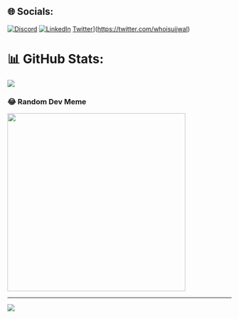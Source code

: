 
## 🌐 Socials:
[![Discord](https://img.shields.io/badge/Discord-%237289DA.svg?logo=discord&logoColor=white)](https://discord.gg/whoisujjwal) [![LinkedIn](https://img.shields.io/badge/LinkedIn-%230077B5.svg?logo=linkedin&logoColor=white)](https://linkedin.com/in/whoisujjwal) [Twitter](https://img.shields.io/badge/Twitter-%231DA1F2.svg?logo=Twitter&logoColor=white)](https://twitter.com/whoisujjwal) 
# 📊 GitHub Stats:
![](https://github-readme-streak-stats.herokuapp.com/?user=Kodiererin&theme=dark&hide_border=false)<br/>

### 😂 Random Dev Meme
<img src='https://randommeme-five.vercel.app/' style="height: 400px;"/>

---
[![](https://visitcount.itsvg.in/api?id=Kodiererin&icon=0&color=0)](https://visitcount.itsvg.in)

<!-- Proudly created with GPRM ( https://gprm.itsvg.in ) -->
